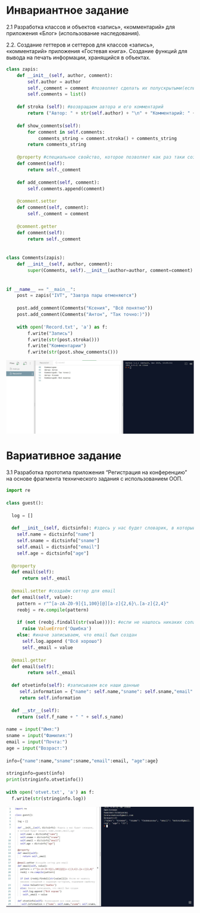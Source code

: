 <h1>Инвариантное задание</h1>
2.1 Разработка классов и объектов «запись», «комментарий» для приложения «Блог» (использование наследования).

2.2. Создание геттеров и сеттеров для классов «запись», «комментарий» приложения «Гостевая книга». Создание функций для вывода на печать информации, хранящийся в объектах.

```python
class zapis:
    def __init__(self, author, comment):
        self.author = author
        self._comment = comment #позволяет сделать их полускрытыми(если одно подчёркивание, если два,то полностью скрытыми)Так как они скрытые, мы создаём геттеры, чтобы мы могли к ним обратиться. Сеттеры позволяют изменить то, что написано в переменной.
        self.comments = list()

    def stroka (self): #возвращаем автора и его комментарий
        return ("Автор: " + str(self.author) + "\n" + "Комментарий: " + str(self._comment) + "\n")

    def show_comments(self):
        for comment in self.comments:
            comments_string = comment.stroka() + comments_string
        return comments_string

    @property #специальное свойство, которое позволяет как раз таки создать эти геттеры, сеттеры
    def comment(self):
        return self._comment

    def add_comment(self, comment):
        self.comments.append(comment)

    @comment.setter
    def comment(self, comment):
        self._comment = comment

    @comment.getter
    def comment(self):
        return self._comment

      
class Comments(zapis):
    def __init__(self, author, comment):
        super(Comments, self).__init__(author=author, comment=comment)


if __name__ == "__main__":
    post = zapis("IVT", "Завтра пары отменяются")

    post.add_comment(Comments("Ксения", "Всё понятно"))
    post.add_comment(Comments("Антон", "Так точно:)"))

    with open('Record.txt', 'a') as f:
        f.write("Запись")
        f.write(str(post.stroka()))
        f.write("Комментарии")
        f.write(str(post.show_comments()))
```
![alt](https://github.com/python-advance/sem5-oop-KsushaSeliv/blob/master/invar/15.JPG)

<h1>Вариативное задание</h1>
3.1 Разработка прототипа приложения “Регистрация на конференцию” на основе фрагмента технического задания с использованием ООП.

```python
import re 

class guest():

  log = []

  def __init__(self, dictsinfo): #здесь у нас будет словарик, в который будут входить name,sname,email,age
    self.name = dictsinfo["name"] 
    self.sname = dictsinfo["sname"]
    self.email = dictsinfo["email"]
    self.age = dictsinfo["age"]

  @property
  def email(self):
      return self._email
    
  @email.setter #создаём сеттер для email
  def email(self, value):
    pattern = r"^[a-zA-Z0-9]{1,100}[@][a-z]{2,6}\.[a-z]{2,4}"
    reobj = re.compile(pattern)    

    if (not (reobj.findall(str(value)))): #если не нашлось никаких сопадений с заданным паттерном, поднимаем ошибочку
      raise ValueError('Ошибка')
    else: #иначе записываем, что email был создан
      self.log.append ("Всё хорошо")
      self._email = value
      
  @email.getter
  def email(self):
        return self._email
        
  def otvetinfo(self): #записываем все наши данные
     self.information = {"name": self.name,"sname": self.sname,"email": self.email,"age": self.age,}
     return self.information

  def __str__(self):
    return (self.f_name + " " + self.s_name)   

name = input("Имя:")
sname = input("Фамилия:")
email = input("Почта:")
age = input("Возраст:")

info={"name":name,"sname":sname,"email":email, "age":age}

stringinfo=guest(info)
print(stringinfo.otvetinfo())

with open('otvet.txt', 'a') as f:
  f.write(str(stringinfo.log))
```
![alt](https://github.com/python-advance/sem5-oop-KsushaSeliv/blob/master/var/16.JPG)
